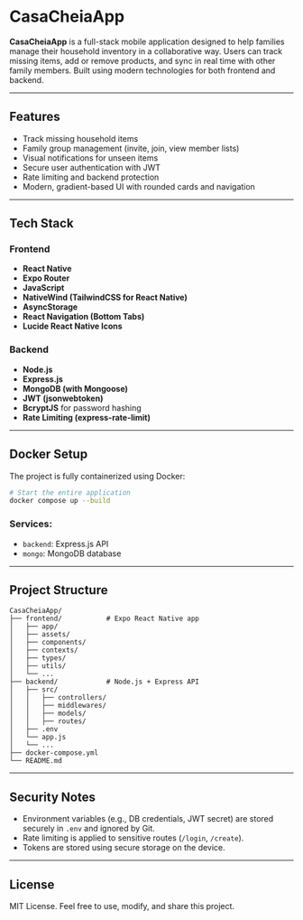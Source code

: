 # CasaCheiaApp

**CasaCheiaApp** is a full-stack mobile application designed to help families manage their household inventory in a collaborative way. Users can track missing items, add or remove products, and sync in real time with other family members. Built using modern technologies for both frontend and backend.

---

## Features

- Track missing household items
- Family group management (invite, join, view member lists)
- Visual notifications for unseen items
- Secure user authentication with JWT
- Rate limiting and backend protection
- Modern, gradient-based UI with rounded cards and navigation

---

## Tech Stack

### Frontend

- **React Native**
- **Expo Router**
- **JavaScript**
- **NativeWind (TailwindCSS for React Native)**
- **AsyncStorage**
- **React Navigation (Bottom Tabs)**
- **Lucide React Native Icons**


### Backend

- **Node.js**
- **Express.js**
- **MongoDB (with Mongoose)**
- **JWT (jsonwebtoken)**
- **BcryptJS** for password hashing
- **Rate Limiting (express-rate-limit)**

---

## Docker Setup

The project is fully containerized using Docker:

```bash
# Start the entire application
docker compose up --build
```

### Services:
- `backend`: Express.js API
- `mongo`: MongoDB database

---

## Project Structure

```
CasaCheiaApp/
├── frontend/           # Expo React Native app
│   ├── app/
│   ├── assets/
│   ├── components/
│   ├── contexts/
│   ├── types/
│   ├── utils/
│   └── ...
├── backend/            # Node.js + Express API
│   ├── src/
│   │   ├── controllers/
│   │   ├── middlewares/
│   │   ├── models/
│   │   ├── routes/
│   ├── .env
│   └── app.js
│   └── ...
├── docker-compose.yml
└── README.md
```

---

## Security Notes

- Environment variables (e.g., DB credentials, JWT secret) are stored securely in `.env` and ignored by Git.
- Rate limiting is applied to sensitive routes (`/login`, `/create`).
- Tokens are stored using secure storage on the device.

---


## License

MIT License. Feel free to use, modify, and share this project.
